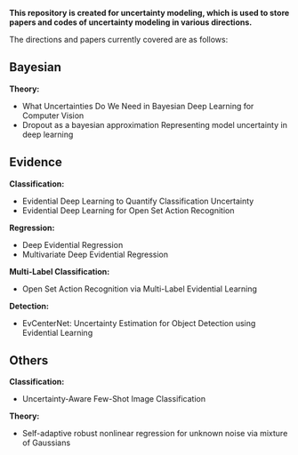 **This repository is created for uncertainty modeling, which is used to store papers and codes of uncertainty modeling in various directions.**

The directions and papers currently covered are as follows:

## Bayesian

**Theory:**

- What Uncertainties Do We Need in Bayesian Deep Learning for Computer Vision
- Dropout as a bayesian approximation Representing model uncertainty in deep learning

## Evidence

**Classification:**

- Evidential Deep Learning to Quantify Classification Uncertainty
- Evidential Deep Learning for Open Set Action Recognition

**Regression:**

- Deep Evidential Regression
- Multivariate Deep Evidential Regression

**Multi-Label Classification:**

- Open Set Action Recognition via Multi-Label Evidential Learning

**Detection:**

- EvCenterNet: Uncertainty Estimation for Object Detection using Evidential Learning

## Others

**Classification:**

- Uncertainty-Aware Few-Shot Image Classification

**Theory:**

- Self-adaptive robust nonlinear regression for unknown noise via mixture of Gaussians